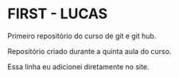 # FIRST - LUCAS
 Primeiro repositório do curso de git e git hub.

Repositório criado durante a quinta aula do curso.

Essa linha eu adicionei diretamente no site.
